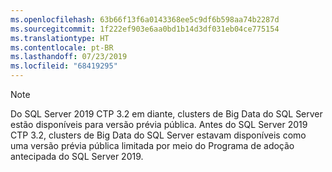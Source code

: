 ```yaml
---
ms.openlocfilehash: 63b66f13f6a0143368ee5c9df6b598aa74b2287d
ms.sourcegitcommit: 1f222ef903e6aa0bd1b14d3df031eb04ce775154
ms.translationtype: HT
ms.contentlocale: pt-BR
ms.lasthandoff: 07/23/2019
ms.locfileid: "68419295"
---
```

> [!NOTE]
> Do SQL Server 2019 CTP 3.2 em diante, clusters de Big Data do SQL Server estão disponíveis para versão prévia pública.
> Antes do SQL Server 2019 CTP 3.2, clusters de Big Data do SQL Server estavam disponíveis como uma versão prévia pública limitada por meio do Programa de adoção antecipada do SQL Server 2019.